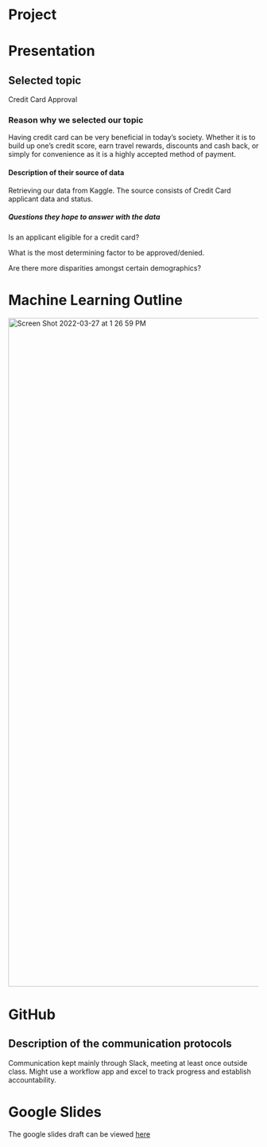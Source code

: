 # Project


# Presentation 

##  Selected topic 
Credit Card Approval

### Reason why we selected our topic 
Having credit card can be very beneficial in today’s society. Whether it is to build up one’s credit score, earn travel rewards, discounts and cash back, or simply for convenience as it is a highly accepted method of payment. 

#### Description of their source of data 
Retrieving our data from Kaggle. The source consists of Credit Card applicant data and status.


##### Questions they hope to answer with the data
Is an applicant eligible for a credit card?

What is the most determining factor to be approved/denied.

Are there more disparities amongst certain demographics?



# Machine Learning Outline
<img width="1344" alt="Screen Shot 2022-03-27 at 1 26 59 PM" src="https://user-images.githubusercontent.com/89025577/160293282-f1b837d2-0c60-47bf-8bf5-66255a2bc4eb.png">



# GitHub 
## Description of the communication protocols 
Communication kept mainly through Slack, meeting at least once outside class. Might use a workflow app and excel to track progress and establish accountability. 


# Google Slides
The google slides draft can be viewed [here](https://docs.google.com/presentation/d/18r-0-Y9fYFxiQHHN1GIJQajiu8q7AQ_mORONhFp7d_Y/edit?usp=sharing)
